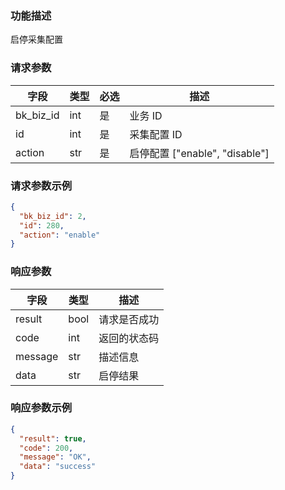 ### 功能描述

启停采集配置


### 请求参数

| 字段        | 类型  | 必选  | 描述                           |
| --------- | --- | --- | ---------------------------- |
| bk_biz_id | int | 是   | 业务 ID                         |
| id        | int | 是   | 采集配置 ID                       |
| action    | str | 是   | 启停配置 \["enable", "disable"\] |

### 请求参数示例

```json
{
  "bk_biz_id": 2,
  "id": 280,
  "action": "enable"
}
```

### 响应参数

| 字段      | 类型     | 描述     |
| ------- | ------ | ------ |
| result  | bool   | 请求是否成功 |
| code    | int    | 返回的状态码 |
| message | str | 描述信息   |
| data    | str    | 启停结果   |

### 响应参数示例

```json
{
  "result": true,
  "code": 200,
  "message": "OK",
  "data": "success"
}
```
